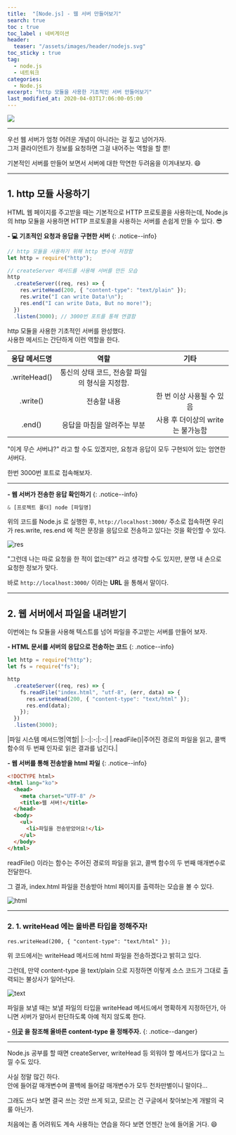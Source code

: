 ```yaml
---
title:  "[Node.js] - 웹 서버 만들어보기"
search: true
toc : true
toc_label : 네비게이션
header:
  teaser: "/assets/images/header/nodejs.svg"
toc_sticky : true
tag:
  - node.js
  - 네트워크
categories:
  - Node.js
excerpt: "http 모듈을 사용한 기초적인 서버 만들어보기"
last_modified_at: 2020-04-03T17:06:00-05:00
---
```

<img src = "/assets/images/header/nodejs.svg">

---

우선 웹 서버가 엄청 어려운 개념이 아니라는 걸 짚고 넘어가자.  
그저 클라이언트가 정보를 요청하면 그걸 내어주는 역할을 할 뿐!   

기본적인 서버를 만들어 보면서 서버에 대한 막연한 두려움을 이겨내보자. 😄

---

## 1. http 모듈 사용하기    

HTML 웹 페이지를 주고받을 때는 기본적으로 HTTP 프로토콜을 사용하는데, Node.js 의 http 모듈을 사용하면 HTTP 프로토콜을 사용하는 서버를 손쉽게 만들 수 있다. 😎

**- 💻 기초적인 요청과 응답을 구현한 서버**
{: .notice--info}

```javascript
// http 모듈을 사용하기 위해 http 변수에 저장함
let http = require("http");

// createServer 메서드를 사용해 서버를 만든 모습
http
  .createServer((req, res) => {
    res.writeHead(200, { "content-type": "text/plain" });
    res.write("I can write Data!\n");
    res.end("I can write Data, But no more!");
  })
  .listen(3000); // 3000번 포트를 통해 연결함
```

http 모듈을 사용한 기초적인 서버를 완성했다.   
사용한 메서드는 간단하게 이런 역할을 한다.   

|응답 메서드명|역할|기타|
|:-:|:-:|:-:|
|.writeHead()|통신의 상태 코드, 전송할 파일의 형식을 지정함.|
|.write()|전송할 내용|한 번 이상 사용될 수 있음|
|.end()|응답을 마침을 알려주는 부분|사용 후 더이상의 write 는 불가능함|

"이게 무슨 서버냐?" 라고 할 수도 있겠지만, 요청과 응답이 모두 구현되어 있는 엄연한 서버다.

한번 3000번 포트로 접속해보자.

---

**- 웹 서버가 전송한 응답 확인하기**
{: .notice--info}

```javascript
& [프로젝트 폴더] node [파일명]
```

위의 코드를 Node.js 로 실행한 후, `http://localhost:3000/` 주소로 접속하면 우리가 res.write, res.end 에 적은 문장을 응답으로 전송하고 있다는 것을 확인할 수 있다.

![res](/assets/res.PNG)

"그런데 나는 따로 요청을 한 적이 없는데?" 라고 생각할 수도 있지만, 분명 내 손으로 요청한 정보가 맞다.   

바로 `http://localhost:3000/` 이라는 **URL** 을 통해서 말이다.

---

## 2. 웹 서버에서 파일을 내려받기   

이번에는 fs 모듈을 사용해 텍스트를 넘어 파일을 주고받는 서버를 만들어 보자.   

**- HTML 문서를 서버의 응답으로 전송하는 코드**
{: .notice--info}

```javascript
let http = require("http");
let fs = require("fs");

http
  .createServer((req, res) => {
    fs.readFile("index.html", "utf-8", (err, data) => {
      res.writeHead(200, { "content-type": "text/html" });
      res.end(data);
    });
  })
  .listen(3000);
```

|파일 시스템 메서드명|역할|
|:-:|:-:|:-:|
|.readFile()|주어진 경로의 파일을 읽고, 콜백 함수의 두 번째 인자로 읽은 결과를 넘긴다.|


**- 웹 서버를 통해 전송받을 html 파일**
{: .notice--info}

```html
<!DOCTYPE html>
<html lang="ko">
  <head>
    <meta charset="UTF-8" />
    <title>웹 서버!</title>
  </head>
  <body>
    <ul>
      <li>파일을 전송받았어요!</li>
    </ul>
  </body>
</html>
```
readFile() 이라는 함수는 주어진 경로의 파일을 읽고, 콜백 함수의 두 번째 매개변수로 전달한다.   

그 결과, index.html 파일을 전송받아 html 페이지를 출력하는 모습을 볼 수 있다.

![html](/assets/html.PNG)

---

### 2. 1. writeHead 에는 올바른 타입을 정해주자!

`res.writeHead(200, { "content-type": "text/html" });`

위 코드에서는 writeHead 메서드에 html 파일을 전송하겠다고 밝히고 있다.

그런데, 만약 content-type 을 text/plain 으로 지정하면 이렇게 소스 코드가 그대로 출력되는 불상사가 일어난다.

![text](/assets/text_2lamkxieu.PNG)

파일을 보낼 때는 보낼 파일의 타입을 writeHead 메서드에서 명확하게 지정하던가, 아니면 서버가 알아서 판단하도록 아예 적지 않도록 한다.   

**- [이곳](https://c17an.github.io/network/HTTP-%ED%86%B5%EC%8B%A0%EC%9D%B4%EB%9E%80/#4-4-%EC%BB%A8%ED%85%90%EC%B8%A0-%ED%83%80%EC%9E%85-%EC%A7%80%EC%A0%95%ED%95%98%EA%B8%B0) 을 참조해 올바른 content-type 을 정해주자.**
{: .notice--danger}

---

Node.js 공부를 할 때면 createServer, writeHead 등 외워야 할 메서드가 많다고 느낄 수도 있다.   

사실 정말 많긴 하다.  
안에 들어갈 매개변수며 콜백에 들어갈 매개변수가 모두 천차만별이니 말이다...

그래도 쓰다 보면 결국 쓰는 것만 쓰게 되고, 모르는 건 구글에서 찾아보는게 개발의 국룰 아닌가.  

처음에는 좀 어려워도 계속 사용하는 연습을 하다 보면 언젠간 눈에 들어올 거다. 😄
